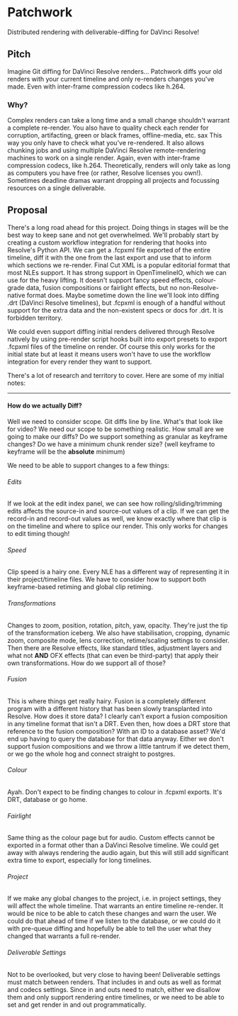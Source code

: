 # Patchwork
Distributed rendering with deliverable-diffing for DaVinci Resolve!

## Pitch
Imagine Git diffing for DaVinci Resolve renders...
Patchwork diffs your old renders with your current timeline and only re-renders changes you've made. 
Even with inter-frame compression codecs like h.264. 

### Why?
Complex renders can take a long time and a small change shouldn't warrant a complete re-render. You also have to quality check each render for corruption, artifacting, green or black frames, offline-media, etc. sax This way you only have to check what you've re-rendered. It also allows chunking jobs and using multiple DaVinci Resolve remote-rendering machines to work on a single render. Again, even with inter-frame compression codecs, like h.264. Theoretically, renders will only take as long as computers you have free (or rather, Resolve licenses you own!). Sometimes deadline dramas warrant dropping all projects and focussing resources on a single deliverable.

## Proposal

There's a long road ahead for this project. Doing things in stages will be the best way to keep sane and not get overwhelmed.
We'll probably start by creating a custom workflow integration for rendering that hooks into Resolve's Python API. We can get a .fcpxml file exported of the entire timeline, diff it with the one from the last export and use that to inform which sections we re-render. Final Cut XML is a popular editorial format that most NLEs support. It has strong support in OpenTimelineIO, which we can use for the heavy lifting. It doesn't support fancy speed effects, colour-grade data, fusion compositions or fairlight effects, but no non-Resolve-native format does. Maybe sometime down the line we'll look into diffing .drt (DaVinci Resolve timelines), but .fcpxml is enough of a handful without support for the extra data and the non-existent specs or docs for .drt. It is forbidden territory. 

We could even support diffing initial renders delivered through Resolve natively by using pre-render script hooks built into export presets to export .fcpxml files of the timeline on render. Of course this only works for the initial state but at least it means users won't have to use the workflow integration for every render they want to support.

There's a lot of research and territory to cover.
Here are some of my initial notes:

---

#### How do we actually Diff?
Well we need to consider scope. Git diffs line by line. What's that look like for video? We need our scope to be something realistic. How small are we going to make our diffs? Do we support something as granular as keyframe changes? Do we have a minimum chunk render size? (well keyframe to keyframe will be the **absolute** minimum)

We need to be able to support changes to a few things:

###### Edits
If we look at the edit index panel, we can see how rolling/sliding/trimming edits affects the source-in and source-out values of a clip. If we can get the record-in and record-out values as well, we know exactly where that clip is on the timeline and where to splice our render. This only works for changes to edit timing though!

###### Speed
Clip speed is a hairy one. Every NLE has a different way of representing it in their project/timeline files. We have to consider how to support both keyframe-based retiming and global clip retiming.

###### Transformations
Changes to zoom, position, rotation, pitch, yaw, opacity. They're just the tip of the transformation iceberg. We also have stabilisation, cropping, dynamic zoom, composite mode, lens correction, retime/scaling settings to consider. Then there are Resolve effects, like standard titles, adjustment layers and what not **AND** OFX effects (that can even be third-party) that apply their own transformations. How do we support all of those?

###### Fusion
This is where things get really hairy. Fusion is a completely different program with a different history that has been slowly transplanted into Resolve. How does it store data? I clearly can't export a fusion composition in any timeline format that isn't a DRT. Even then, how does a DRT store that reference to the fusion composition? With an ID to a database asset? We'd end up having to query the database for that data anyway. Either we don't support fusion compositions and we throw a little tantrum if we detect them, or we go the whole hog and connect straight to postgres.

###### Colour
Ayah. Don't expect to be finding changes to colour in .fcpxml exports. It's DRT, database or go home.

###### Fairlight
Same thing as the colour page but for audio. Custom effects cannot be exported in a format other than a DaVinci Resolve timeline. We could get away with always rendering the audio again, but this will still add significant extra time to export, especially for long timelines.

###### Project
If we make any global changes to the project, i.e. in project settings, they will affect the whole timeline. That warrants an entire timeline re-render. It would be nice to be able to catch these changes and warn the user. We could do that ahead of time if we listen to the database, or we could do it with pre-queue diffing and hopefully be able to tell the user what they changed that warrants a full re-render.

###### Deliverable Settings
Not to be overlooked, but very close to having been! Deliverable settings must match between renders. That includes in and outs as well as format and codecs settings. Since in and outs need to match, either we disallow them and only support rendering entire timelines, or we need to be able to set and get render in and out programmatically.

